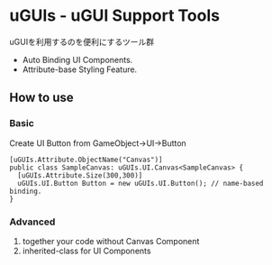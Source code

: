 # uGUIs - uGUI Support Tools

uGUIを利用するのを便利にするツール群

* Auto Binding UI Components.
* Attribute-base Styling Feature.

## How to use

### Basic

Create UI Button from GameObject->UI->Button

```
[uGUIs.Attribute.ObjectName("Canvas")]
public class SampleCanvas: uGUIs.UI.Canvas<SampleCanvas> {
  [uGUIs.Attribute.Size(300,300)]
  uGUIs.UI.Button Button = new uGUIs.UI.Button(); // name-based binding.
}
```

### Advanced

1. together your code without Canvas Component
2. inherited-class for UI Components

